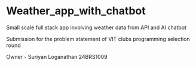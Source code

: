 # Weather_app_with_chatbot
Small scale full stack app involving weather data from API and AI chatbot 

Submission for the problem statement of VIT clubs programming selection round

Owner - Suriyan Loganathan 24BRS1009
